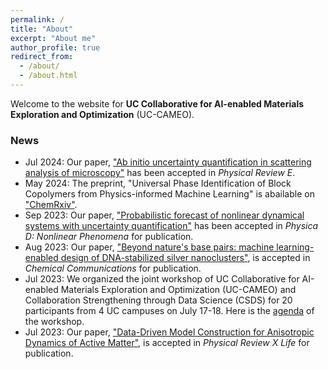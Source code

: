 ```yaml
---
permalink: /
title: "About"
excerpt: "About me"
author_profile: true
redirect_from: 
  - /about/
  - /about.html
---
```


Welcome to the website for **UC Collaborative for AI-enabled Materials Exploration and Optimization** (UC-CAMEO). 

### News
- Jul 2024: Our paper, ["Ab initio uncertainty quantification in scattering analysis of microscopy"](https://journals.aps.org/pre/abstract/10.1103/PhysRevE.110.034601) has been accepted in *Physical Review E*.
- May 2024: The preprint, "Universal Phase Identification of Block Copolymers from Physics-informed Machine Learning" is abailable on ["ChemRxiv"](https://chemrxiv.org/engage/chemrxiv/article-details/6658e745418a5379b0b2b747).
- Sep 2023: Our paper, ["Probabilistic forecast of nonlinear dynamical systems with uncertainty quantification"](https://arxiv.org/abs/2305.08942) has been accepted in *Physica D: Nonlinear Phenomena* for publication.
- Aug 2023: Our paper, ["Beyond nature's base pairs: machine learning-enabled design of DNA-stabilized silver nanoclusters"](https://pubs.rsc.org/en/content/articlelanding/2023/cc/d3cc02890a), is accepted in *Chemical Communications* for publication.
- Jul 2023: We organized the joint workshop of UC Collaborative for AI-enabled Materials Exploration and Optimization (UC-CAMEO) and Collaboration Strengthening through Data Science (CSDS) for 20 participants from 4 UC campuses on July 17-18. Here is the [agenda](https://drive.google.com/file/d/1Skcrl29d2voF_Hs6p00_5kmWDsYCccFv/view) of the workshop. 
- Jul 2023: Our paper, ["Data-Driven Model Construction for Anisotropic Dynamics of Active Matter"](https://journals.aps.org/prxlife/abstract/10.1103/PRXLife.1.013009), is accepted in *Physical Review X Life* for publication. 
